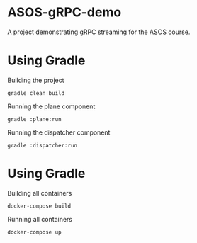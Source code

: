 # ASOS-gRPC-demo
A project demonstrating gRPC streaming for the ASOS course. 

# Using Gradle
Building the project
```
gradle clean build
```

Running the plane component
```
gradle :plane:run
```

Running the dispatcher component
```
gradle :dispatcher:run
```

# Using Gradle

Building all containers
```shell
docker-compose build
```

Running all containers
```shell
docker-compose up
```